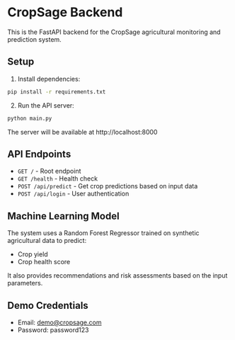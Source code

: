 
# CropSage Backend

This is the FastAPI backend for the CropSage agricultural monitoring and prediction system.

## Setup

1. Install dependencies:
```bash
pip install -r requirements.txt
```

2. Run the API server:
```bash
python main.py
```

The server will be available at http://localhost:8000

## API Endpoints

- `GET /` - Root endpoint
- `GET /health` - Health check
- `POST /api/predict` - Get crop predictions based on input data
- `POST /api/login` - User authentication

## Machine Learning Model

The system uses a Random Forest Regressor trained on synthetic agricultural data to predict:
- Crop yield
- Crop health score

It also provides recommendations and risk assessments based on the input parameters.

## Demo Credentials

- Email: demo@cropsage.com
- Password: password123
